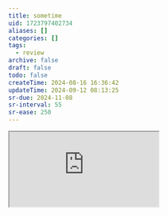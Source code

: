 ```yaml
---
title: sometime
uid: 1723797402734
aliases: []
categories: []
tags:
  - review
archive: false
draft: false
todo: false
createTime: 2024-08-16 16:36:42
updateTime: 2024-09-12 08:13:25
sr-due: 2024-11-08
sr-interval: 55
sr-ease: 250
---
```


<iframe
  class="iframe_full"
  src="https://dict.youdao.com/result?word=sometime&lang=en"
>
</iframe>

